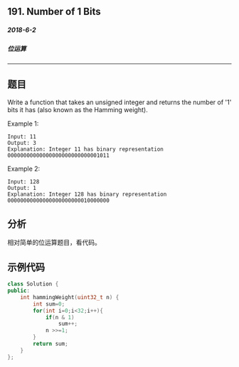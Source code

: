 ## 191. Number of 1 Bits
##### 2018-6-2
##### 位运算
***
## 题目
Write a function that takes an unsigned integer and returns the number of '1' bits it has (also known as the Hamming weight).

Example 1:
```
Input: 11
Output: 3
Explanation: Integer 11 has binary representation 00000000000000000000000000001011 
```
Example 2:
```
Input: 128
Output: 1
Explanation: Integer 128 has binary representation 00000000000000000000000010000000
```
## 分析
相对简单的位运算题目，看代码。
## 示例代码
```cpp
class Solution {
public:
    int hammingWeight(uint32_t n) {
        int sum=0;
        for(int i=0;i<32;i++){
            if(n & 1)
                sum++;
            n >>=1;
        }
        return sum;
    }
};
```

